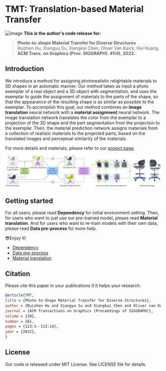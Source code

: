# TMT: Translation-based Material Transfer
![image](https://github.com/XiangyuSu611/TMT/blob/master/docs/teaser.png)
**This is the author's code release for:**
> **Photo-to-shape Material Transfer for Diverse Structures**  
> Ruizhen Hu, Xiangyu Su, Xiangkai Chen, Oliver Van Kaick, Hui Huang.  
> **ACM Trans. on Graphics (Proc. SIGGRAPH). 41(4), 2022.**

##  Introduction
We introduce a method for assigning photorealistic relightable materials to 3D shapes in an automatic manner. Our method takes as input a photo exemplar of a real object and a 3D object with segmentation, and uses the exemplar to guide the assignment of materials to the parts of the shape, so that the appearance of the resulting shape is as similar as possible to the exemplar. To accomplish this goal, our method combines an **image translation** neural network with a **material assignment** neural network. The image translation network translates the color from the exemplar to a projection of the 3D shape and the part segmentation from the projection to the exemplar. Then, the material prediction network assigns materials from a collection of realistic materials to the projected parts, based on the translated images and perceptual similarity of the materials.


For more details and materials, please refer to our [project page](https://vcc.tech/research/2022/TMT).


![image](https://github.com/XiangyuSu611/TMT/blob/master/docs/overview.png)

## Getting started
For all users, please read **Dependency** for initial environment setting. Then, for users who want to just use our pre-trained model, please read **Material translation**. And for users who want to re-train models with their own data, please read **Data pre-process** for more help. 

😎Enjoy it!

* [Dependency](url)
* [Data pre-process](url)
* [Material translation](url)

## Citation

Please cite this paper in your publications if it helps your research:

```bibtex
@article{TMT,
title = {Photo-to-Shape Material Transfer for Diverse Structures},
author = {Ruizhen Hu and Xiangyu Su and Xiangkai Chen and Oliver van Kaick and Hui Huang},
journal = {ACM Transactions on Graphics (Proceedings of SIGGRAPH)},
volume = {39},
number = {6},
pages = {113:1--113:14},
year = {2022},
}
```

## License

Our code is released under MIT License. See LICENSE file for details.